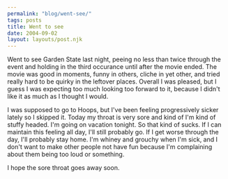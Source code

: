 ```yaml
---
permalink: "blog/went-see/"
tags: posts
title: Went to see
date: 2004-09-02
layout: layouts/post.njk
---
```


Went to see Garden State last night, peeing no less than twice through the event and holding in the third occurance until after the movie ended. The movie was good in moments, funny in others, cliche in yet other, and tried really hard to be quirky in the leftover places. Overall I was pleased, but I guess I was expecting too much looking too forward to it, because I didn't like it as much as I thought I would.

I was supposed to go to Hoops, but I've been feeling progressively sicker lately so I skipped it. Today my throat is very sore and kind of I'm kind of stuffy headed. I'm going on vacation tonight. So that kind of sucks. If I can maintain this feeling all day, I'll still probably go. If I get worse through the day, I'll probably stay home. I'm whiney and grouchy when I'm sick, and I don't want to make other people not have fun because I'm complaining about them being too loud or something.

I hope the sore throat goes away soon.